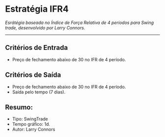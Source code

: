 # Estratégia IFR4

_Esrátégia baseada no Índice de Força Relativa de 4 períodos para Swing trade, desenvolvido por Larry Connors._
_______________________________________________

## Critérios de Entrada
- Preço de fechamento abaixo de 30 no IFR de 4 período.

## Critérios de Saída
- Preço de fechamento abaixo de 30 no IFR de 4 período.
- Saída pelo tempo (7 dias).




## Resumo:
- Tipo: SwingTrade
- Tempo gráfico: 1d.
- Autor: Larry Connors

